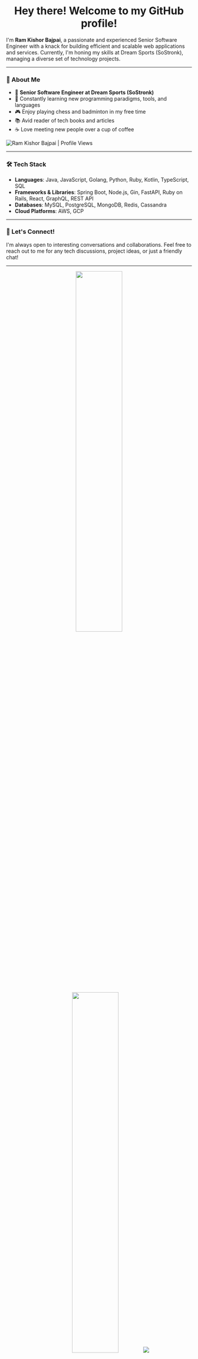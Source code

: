 <h1 align="center">Hey there! Welcome to my GitHub profile!</h1>

I'm **Ram Kishor Bajpai**, a passionate and experienced Senior Software Engineer with a knack for building efficient and scalable web applications and services. Currently, I'm honing my skills at Dream Sports (SoStronk), managing a diverse set of technology projects.

---

### 🚀 About Me

- 💼 **Senior Software Engineer at Dream Sports (SoStronk)**
- 🌱 Constantly learning new programming paradigms, tools, and languages
- 🎮 Enjoy playing chess and badminton in my free time
- 📚 Avid reader of tech books and articles
- ☕ Love meeting new people over a cup of coffee

<p>
    <img src="https://komarev.com/ghpvc/?username=ramkishorbajpai&label=Profile%20Views&color=0e75b6&style=flat" align='left' alt="Ram Kishor Bajpai | Profile Views" />
</p>
<br/>

---

### 🛠️ Tech Stack

- **Languages**: Java, JavaScript, Golang, Python, Ruby, Kotlin, TypeScript, SQL
- **Frameworks & Libraries**: Spring Boot, Node.js, Gin, FastAPI, Ruby on Rails, React, GraphQL, REST API
- **Databases**: MySQL, PostgreSQL, MongoDB, Redis, Cassandra
- **Cloud Platforms**: AWS, GCP

<!--
---

### 🌟 Projects

Here are a few projects that I've worked on:

- [**Project Name**](link): Brief description of the project.
- [**Project Name**](link): Brief description of the project.
- [**Project Name**](link): Brief description of the project.

-->
---

### 💬 Let's Connect!

I'm always open to interesting conversations and collaborations. Feel free to reach out to me for any tech discussions, project ideas, or just a friendly chat!

---

<p align="center">
  <img height="50%" width="auto" src ="https://github-readme-stats.vercel.app/api?username=ramkishorbajpai&show_icons=true&count_private=true&theme=darcula&hide_border=true&hide=issues,contribs&bg_color=00000000">
  <img height="50%" width="auto" src ="https://github-readme-stats.vercel.app/api/top-langs/?username=ramkishorbajpai&layout=compact&hide_border=true&theme=darcula&bg_color=00000000&langs_count=6&hide=php&exclude_repo=ramkishorbajpai,portfolio">
  <img src ="https://github-readme-streak-stats.herokuapp.com?user=ramkishorbajpai&theme=darcula&hide_border=true&background=FFFFFF00">
</p>

---

<p align="center">
    <a href="https://buymeacoffee.com/ramkishorbajpai"> <img align="center" src="https://cdn.buymeacoffee.com/buttons/v2/default-orange.png" height="50" width="210" alt="Ram Kishor Bajpai | Buy me a coffee" /></a>
</p>

